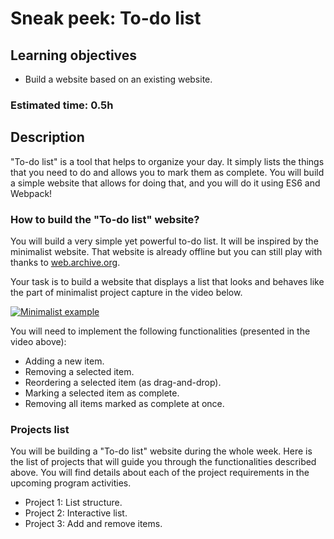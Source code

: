 
# Sneak peek: To-do list

## Learning objectives
- Build a website based on an existing website.

### Estimated time: 0.5h

## Description

"To-do list" is a tool that helps to organize your day. It simply lists the things that you need to do and allows you to mark them as complete.
You will build a simple website that allows for doing that, and you will do it using ES6 and Webpack!

### How to build the "To-do list" website?

You will build a very simple yet powerful to-do list. It will be inspired by the minimalist website. That website is already offline but you can still play with thanks to [web.archive.org](https://web.archive.org/web/20180320194056/http://www.getminimalist.com:80/).

Your task is to build a website that displays a list that looks and behaves like the part of minimalist project capture in the video below.

[![Minimalist example](https://img.youtube.com/vi/AcUd-_Yjjqg/0.jpg)](https://www.youtube.com/watch?v=AcUd-_Yjjqg)

You will need to implement the following functionalities (presented in the video above):
- Adding a new item.
- Removing a selected item.
- Reordering a selected item (as drag-and-drop).
- Marking a selected item as complete.
- Removing all items marked as complete at once.

### Projects list

You will be building a "To-do list" website during the whole week. Here is the list of projects that will guide you through the functionalities described above. You will find details about each of the project requirements in the upcoming program activities.

- Project 1: List structure.
- Project 2: Interactive list.
- Project 3: Add and remove items.

